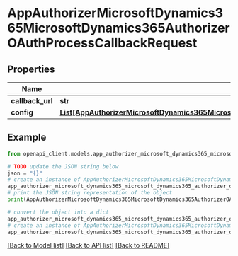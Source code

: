 # AppAuthorizerMicrosoftDynamics365MicrosoftDynamics365AuthorizerOAuthProcessCallbackRequest


## Properties

Name | Type | Description | Notes
------------ | ------------- | ------------- | -------------
**callback_url** | **str** |  | [optional] 
**config** | [**List[AppAuthorizerMicrosoftDynamics365MicrosoftDynamics365AuthorizerOAuthProcessCallbackRequestConfigInner]**](AppAuthorizerMicrosoftDynamics365MicrosoftDynamics365AuthorizerOAuthProcessCallbackRequestConfigInner.md) |  | [optional] 

## Example

```python
from openapi_client.models.app_authorizer_microsoft_dynamics365_microsoft_dynamics365_authorizer_o_auth_process_callback_request import AppAuthorizerMicrosoftDynamics365MicrosoftDynamics365AuthorizerOAuthProcessCallbackRequest

# TODO update the JSON string below
json = "{}"
# create an instance of AppAuthorizerMicrosoftDynamics365MicrosoftDynamics365AuthorizerOAuthProcessCallbackRequest from a JSON string
app_authorizer_microsoft_dynamics365_microsoft_dynamics365_authorizer_o_auth_process_callback_request_instance = AppAuthorizerMicrosoftDynamics365MicrosoftDynamics365AuthorizerOAuthProcessCallbackRequest.from_json(json)
# print the JSON string representation of the object
print(AppAuthorizerMicrosoftDynamics365MicrosoftDynamics365AuthorizerOAuthProcessCallbackRequest.to_json())

# convert the object into a dict
app_authorizer_microsoft_dynamics365_microsoft_dynamics365_authorizer_o_auth_process_callback_request_dict = app_authorizer_microsoft_dynamics365_microsoft_dynamics365_authorizer_o_auth_process_callback_request_instance.to_dict()
# create an instance of AppAuthorizerMicrosoftDynamics365MicrosoftDynamics365AuthorizerOAuthProcessCallbackRequest from a dict
app_authorizer_microsoft_dynamics365_microsoft_dynamics365_authorizer_o_auth_process_callback_request_from_dict = AppAuthorizerMicrosoftDynamics365MicrosoftDynamics365AuthorizerOAuthProcessCallbackRequest.from_dict(app_authorizer_microsoft_dynamics365_microsoft_dynamics365_authorizer_o_auth_process_callback_request_dict)
```
[[Back to Model list]](../README.md#documentation-for-models) [[Back to API list]](../README.md#documentation-for-api-endpoints) [[Back to README]](../README.md)


